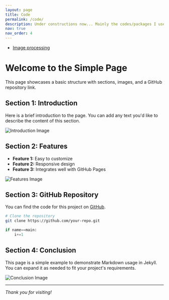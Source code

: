 ```yaml
---
layout: page
title: Code
permalink: /code/
description: Under constructions now... Mainly the codes/packages I use for analyses.
nav: true
nav_order: 4
---
```


- [Image processing](code1)

# Welcome to the Simple Page

This page showcases a basic structure with sections, images, and a GitHub repository link.

## Section 1: Introduction

Here is a brief introduction to the page. You can add any text you'd like to describe the content of this section.

![Introduction Image](/assets/img/introduction.jpg)

## Section 2: Features

- **Feature 1:** Easy to customize
- **Feature 2:** Responsive design
- **Feature 3:** Integrates well with GitHub Pages

![Features Image](/assets/img/features.jpg)

## Section 3: GitHub Repository

You can find the code for this project on [GitHub](https://github.com/your-repo).

```bash
# Clone the repository
git clone https://github.com/your-repo.git
```

```python
if name==main:
    i+=1
```

## Section 4: Conclusion

This page is a simple example to demonstrate Markdown usage in Jekyll. You can expand it as needed to fit your project's requirements.

![Conclusion Image](/assets/img/conclusion.jpg)

---

_Thank you for visiting!_

<!-- {% for snippet in site.data.code_snippets %}

  <div class="code-snippet">
    <h3>{{ snippet.title }}</h3>
    <p>{{ snippet.description }}</p>
    {% assign file_extension = snippet.file | split: '.' | last %}

    <pre><code class="language-{{ file_extension }}">
      {% include_relative assets/code/{{ snippet.file }} %}
    </code></pre>

  </div>
{% endfor %}

<script>
  document.addEventListener("DOMContentLoaded", function () {
    Prism.highlightAll();
  });
</script> -->

<!-- {% for snippet in site.data.code_snippets %}

<div class="code-snippet">
  <h3>{{ snippet.title }}</h3>
  <p>{{ snippet.description }}</p>
  <pre><code>{% include_relative assets/code/{{ snippet.file }} %}</code></pre>
</div>
{% endfor %} -->
